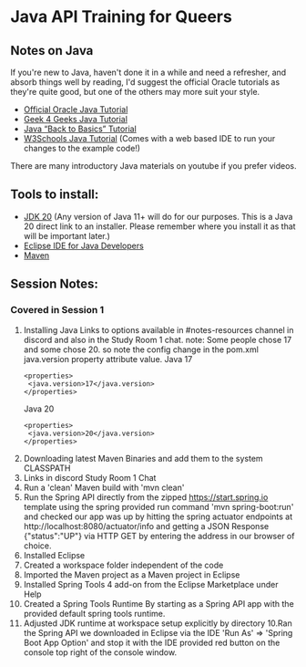 # Java API Training for Queers

## Notes on Java
If you're new to Java, haven't done it in a while and need a refresher, and absorb things well by reading, I'd suggest the official Oracle tutorials as they're quite good, but one of the others may more suit your style.

- [Official Oracle Java Tutorial](https://docs.oracle.com/javase/tutorial/)
- [Geek 4 Geeks Java Tutorial](https://www.geeksforgeeks.org/java/)
- [Java “Back to Basics” Tutorial](https://www.baeldung.com/java-tutorial)
- [W3Schools Java Tutorial](https://www.w3schools.com/java/) (Comes with a web based IDE to run your changes to the example code!)

There are many introductory Java materials on youtube if you prefer videos.

## Tools to install:

- [JDK 20](https://download.oracle.com/java/20/latest/jdk-20_windows-x64_bin.exe) (Any version of Java 11+ will do for our purposes. This is a Java 20 direct link to an installer. Please remember where you install it as that will be important later.)
- [Eclipse IDE for Java Developers](https://www.eclipse.org/downloads/packages/release/indigo/r/eclipse-ide-java-developers)
- [Maven](https://phoenixnap.com/kb/install-maven-windows)

## Session Notes:

### Covered in Session 1

1. Installing Java
   Links to options available in #notes-resources channel in discord and also in the Study Room 1 chat.
   note: Some people chose 17 and some chose 20. so note the config change in the pom.xml java.version property attribute value.
   Java 17
   ```
   <properties>
   	<java.version>17</java.version>
   </properties>
   ```
   Java 20
   ```
   <properties>
   	<java.version>20</java.version>
   </properties>
   ```
2. Downloading latest Maven Binaries and add them to the system CLASSPATH
3. Links in discord Study Room 1 Chat
4. Run a 'clean' Maven build with 'mvn clean'
5. Run the Spring API directly from the zipped https://start.spring.io template using the spring provided run command 'mvn spring-boot:run' and checked our app was up by hitting the spring actuator endpoints at http://localhost:8080/actuator/info and getting a JSON Response {"status":"UP"} via HTTP GET by entering the address in our browser of choice.
6. Installed Eclipse
7. Created a workspace folder independent of the code
8. Imported the Maven project as a Maven project in Eclipse
9. Installed Spring Tools 4 add-on from the Eclipse Marketplace under Help
10. Created a Spring Tools Runtime By starting as a Spring API app with the provided default spring tools runtime.
11. Adjusted JDK runtime at workspace setup explicitly by directory
    10.Ran the Spring API we downloaded in Eclipse via the IDE 'Run As' => 'Spring Boot App Option' and stop it with the IDE provided red button on the console top right of the console window.
